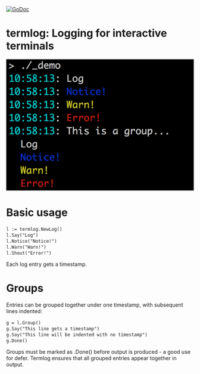 
[![GoDoc](http://img.shields.io/badge/go-documentation-blue.svg?style=flat-square)](http://godoc.org/github.com/cortesi/termlog)

# termlog: Logging for interactive terminals

![screenshot](_demo/screenshot.png "termlog in action")

# Basic usage

    l := termlog.NewLog()
    l.Say("Log")
    l.Notice("Notice!")
    l.Warn("Warn!")
    l.Shout("Error!")

Each log entry gets a timestamp.


# Groups

Entries can be grouped together under one timestamp, with subsequent lines
indented:

    g = l.Group()
    g.Say("This line gets a timestamp")
    g.Say("This line will be indented with no timestamp")
    g.Done()

Groups must be marked as .Done() before output is produced - a good use for
defer. Termlog ensures that all grouped entries appear together in output.
